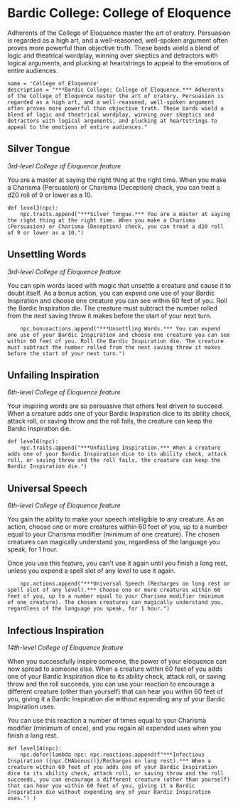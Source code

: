 # Bardic College: College of Eloquence
Adherents of the College of Eloquence master the art of oratory. Persuasion is regarded as a high art, and a well-reasoned, well-spoken argument often proves more powerful than objective truth. These bards wield a blend of logic and theatrical wordplay, winning over skeptics and detractors with logical arguments, and plucking at heartstrings to appeal to the emotions of entire audiences.

```
name = 'College of Eloquence'
description = "***Bardic College: College of Eloquence.*** Adherents of the College of Eloquence master the art of oratory. Persuasion is regarded as a high art, and a well-reasoned, well-spoken argument often proves more powerful than objective truth. These bards wield a blend of logic and theatrical wordplay, winning over skeptics and detractors with logical arguments, and plucking at heartstrings to appeal to the emotions of entire audiences."
```

## Silver Tongue
*3rd-level College of Eloquence feature*

You are a master at saying the right thing at the right time. When you make a Charisma (Persuasion) or Charisma (Deception) check, you can treat a d20 roll of 9 or lower as a 10.

```
def level3(npc):
    npc.traits.append("***Silver Tongue.*** You are a master at saying the right thing at the right time. When you make a Charisma (Persuasion) or Charisma (Deception) check, you can treat a d20 roll of 9 or lower as a 10.")
```

## Unsettling Words
*3rd-level College of Eloquence feature*

You can spin words laced with magic that unsettle a creature and cause it to doubt itself. As a bonus action, you can expend one use of your Bardic Inspiration and choose one creature you can see within 60 feet of you. Roll the Bardic Inspiration die. The creature must subtract the number rolled from the next saving throw it makes before the start of your next turn. 

```
    npc.bonusactions.append("***Unsettling Words.*** You can expend one use of your Bardic Inspiration and choose one creature you can see within 60 feet of you. Roll the Bardic Inspiration die. The creature must subtract the number rolled from the next saving throw it makes before the start of your next turn.")
```

## Unfailing Inspiration
*6th-level College of Eloquence feature*

Your inspiring words are so persuasive that others feel driven to succeed. When a creature adds one of your Bardic Inspiration dice to its ability check, attack roll, or saving throw and the roll fails, the creature can keep the Bardic Inspiration die.

```
def level6(npc):
    npc.traits.append("***Unfailing Inspiration.*** When a creature adds one of your Bardic Inspiration dice to its ability check, attack roll, or saving throw and the roll fails, the creature can keep the Bardic Inspiration die.")
```

## Universal Speech
*6th-level College of Eloquence feature*

You gain the ability to make your speech intelligible to any creature. As an action, choose one or more creatures within 60 feet of you, up to a number equal to your Charisma modifier (minimum of one creature). The chosen creatures can magically understand you, regardless of the language you speak, for 1 hour.

Once you use this feature, you can't use it again until you finish a long rest, unless you expend a spell slot of any level to use it again. 

```
    npc.actions.append("***Universal Speech (Recharges on long rest or spell slot of any level).*** Choose one or more creatures within 60 feet of you, up to a number equal to your Charisma modifier (minimum of one creature). The chosen creatures can magically understand you, regardless of the language you speak, for 1 hour.")
```

## Infectious Inspiration
*14th-level College of Eloquence feature*

When you successfully inspire someone, the power of your eloquence can now spread to someone else. When a creature within 60 feet of you adds one of your Bardic Inspiration dice to its ability check, attack roll, or saving throw and the roll succeeds, you can use your reaction to encourage a different creature (other than yourself) that can hear you within 60 feet of you, giving it a Bardic Inspiration die without expending any of your Bardic Inspiration uses.

You can use this reaction a number of times equal to your Charisma modifier (minimum of once), and you regain all expended uses when you finish a long rest. 

```
def level14(npc):
    npc.defer(lambda npc: npc.reactions.append(f"***Infectious Inspiration ({npc.CHAbonus()}/Recharges on long rest).*** When a creature within 60 feet of you adds one of your Bardic Inspiration dice to its ability check, attack roll, or saving throw and the roll succeeds, you can encourage a different creature (other than yourself) that can hear you within 60 feet of you, giving it a Bardic Inspiration die without expending any of your Bardic Inspiration uses.") )
```

